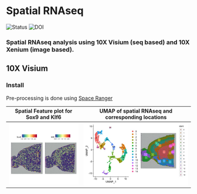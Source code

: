 # Spatial RNAseq

![Status](https://img.shields.io/badge/status-alpha-red)
![DOI](https://img.shields.io/badge/DOI-in__progress-blue)

### Spatial RNAseq analysis using 10X Visium (seq based) and 10X Xenium (image based).

## 10X Visium

### Install

Pre-processing is done using [Space Ranger](https://www.10xgenomics.com/support/software/space-ranger/latest/tutorials/count-ffpe-tutorial)

Spatial Feature plot for Sox9 and Klf6      | UMAP of spatial RNAseq and corresponding locations 
:-------------------------:|:-------------------------:
![](https://github.com/hasanwraeth/Spatial_RNAseq/blob/main/Rplot01.jpeg) | ![](https://github.com/hasanwraeth/Spatial_RNAseq/blob/main/Rplot02.jpeg)
